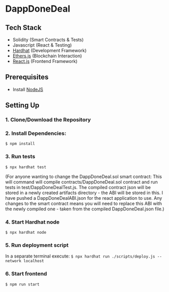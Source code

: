 # DappDoneDeal

## Tech Stack

- Solidity (Smart Contracts & Tests)
- Javascript (React & Testing)
- [Hardhat](https://hardhat.org/) (Development Framework)
- [Ethers.js](https://docs.ethers.io/v5/) (Blockchain Interaction)
- [React.js](https://reactjs.org/) (Frontend Framework)

## Prerequisites
- Install [NodeJS](https://nodejs.org/en/)

## Setting Up
### 1. Clone/Download the Repository

### 2. Install Dependencies:
`$ npm install`

### 3. Run tests
`$ npx hardhat test`

(For anyone wanting to change the DappDoneDeal.sol smart contract:
This will command will compile contracts/DappDoneDeal.sol contract and run tests in test/DappDoneDealTest.js. 
The compiled contract json will be stored in a newly created artifacts directory - the ABI will be stored in this.
I have pushed a DappDoneDealABI.json for the react application to use. Any changes to the smart contract 
means you will need to replace this ABI with the newly compiled one - taken from the compiled DappDoneDeal.json file.)

### 4. Start Hardhat node
`$ npx hardhat node`

### 5. Run deployment script
In a separate terminal execute:
`$ npx hardhat run ./scripts/deploy.js --network localhost`

### 6. Start frontend
`$ npm run start`